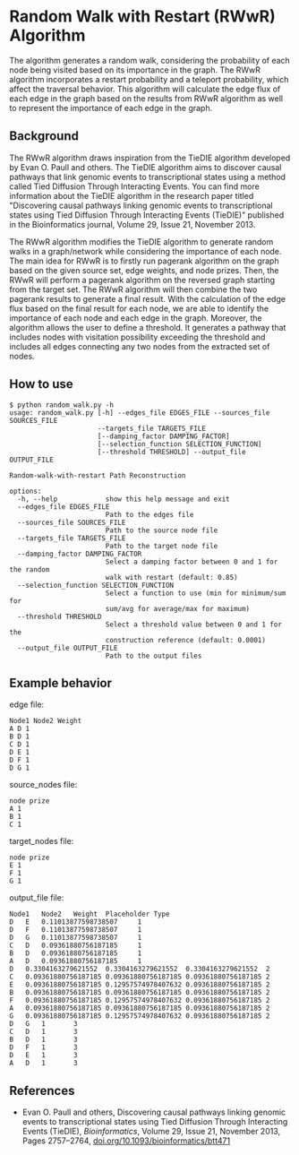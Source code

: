 <!-- Generate README to describe the RandomWalk Algorithm -->

# Random Walk with Restart (RWwR) Algorithm

The algorithm generates a random walk, considering the probability of each node being visited based on its importance in the graph. The RWwR algorithm incorporates a restart probability and a teleport probability, which affect the traversal behavior. This algorithm will calculate the edge flux of each edge in the graph based on the results from RWwR algorithm as well to represent the importance of each edge in the graph.

## Background

The RWwR algorithm draws inspiration from the TieDIE algorithm developed by Evan O. Paull and others. The TieDIE algorithm aims to discover causal pathways that link genomic events to transcriptional states using a method called Tied Diffusion Through Interacting Events. You can find more information about the TieDIE algorithm in the research paper titled "Discovering causal pathways linking genomic events to transcriptional states using Tied Diffusion Through Interacting Events (TieDIE)" published in the Bioinformatics journal, Volume 29, Issue 21, November 2013.

The RWwR algorithm modifies the TieDIE algorithm to generate random walks in a graph/network while considering the importance of each node. The main idea for RWwR is to firstly run pagerank algorithm on the graph based on the given source set, edge weights, and node prizes. Then, the RWwR will perform a pagerank algorithm on the reversed graph starting from the target set. The RWwR algorithm will then combine the two pagerank results to generate a final result. With the calculation of the edge flux based on the final result for each node, we are able to identify the importance of each node and each edge in the graph. Moreover, the algorithm allows the user to define a threshold. It generates a pathway that includes nodes with visitation possibility exceeding the threshold and includes all edges connecting any two nodes from the extracted set of nodes.

## How to use

```
$ python random_walk.py -h
usage: random_walk.py [-h] --edges_file EDGES_FILE --sources_file SOURCES_FILE
                      --targets_file TARGETS_FILE
                      [--damping_factor DAMPING_FACTOR]
                      [--selection_function SELECTION_FUNCTION]
                      [--threshold THRESHOLD] --output_file OUTPUT_FILE

Random-walk-with-restart Path Reconstruction

options:
  -h, --help            show this help message and exit
  --edges_file EDGES_FILE
                        Path to the edges file
  --sources_file SOURCES_FILE
                        Path to the source node file
  --targets_file TARGETS_FILE
                        Path to the target node file
  --damping_factor DAMPING_FACTOR
                        Select a damping factor between 0 and 1 for the random
                        walk with restart (default: 0.85)
  --selection_function SELECTION_FUNCTION
                        Select a function to use (min for minimum/sum for
                        sum/avg for average/max for maximum)
  --threshold THRESHOLD
                        Select a threshold value between 0 and 1 for the
                        construction reference (default: 0.0001)
  --output_file OUTPUT_FILE
                        Path to the output files
```

## Example behavior

edge file:

```
Node1 Node2 Weight
A D 1
B D 1
C D 1
D E 1
D F 1
D G 1
```

source_nodes file:

```
node prize
A 1
B 1
C 1
```

target_nodes file:

```
node prize
E 1
F 1
G 1
```

output_file file:

```
Node1	Node2	Weight	Placeholder	Type
D	E	0.11013877598738507		1
D	F	0.11013877598738507		1
D	G	0.11013877598738507		1
C	D	0.09361880756187185		1
B	D	0.09361880756187185		1
A	D	0.09361880756187185		1
D	0.3304163279621552	0.3304163279621552	0.3304163279621552	2
C	0.09361880756187185	0.09361880756187185	0.09361880756187185	2
E	0.09361880756187185	0.12957574978407632	0.09361880756187185	2
B	0.09361880756187185	0.09361880756187185	0.09361880756187185	2
F	0.09361880756187185	0.12957574978407632	0.09361880756187185	2
A	0.09361880756187185	0.09361880756187185	0.09361880756187185	2
G	0.09361880756187185	0.12957574978407632	0.09361880756187185	2
D	G	1		3
C	D	1		3
B	D	1		3
D	F	1		3
D	E	1		3
A	D	1		3
```

## References

- Evan O. Paull and others, Discovering causal pathways linking genomic events to transcriptional states using Tied Diffusion Through Interacting Events (TieDIE), *Bioinformatics*, Volume 29, Issue 21, November 2013, Pages 2757–2764, [doi.org/10.1093/bioinformatics/btt471](https://academic.oup.com/bioinformatics/article/29/21/2757/195824)
